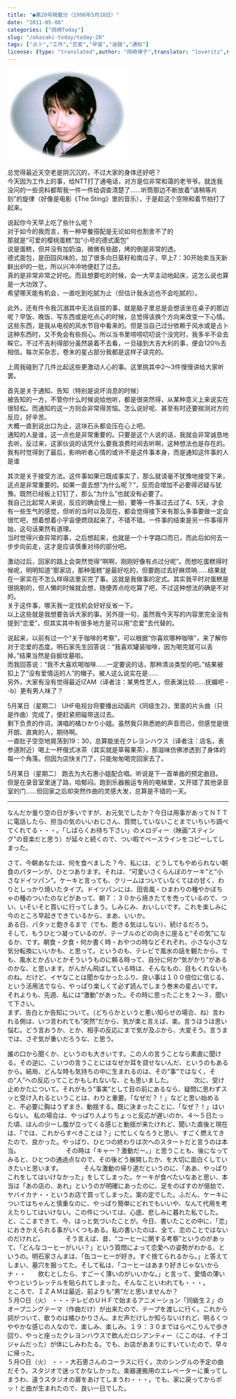 ```yaml
---
title: "●第20号掲載分（1998年5月18日）"
date: "2011-05-08"
categories: ["岡崎Today"]
slug: "/okazaki-today/today-20"
tags: ["占卜","工作","恋爱","早餐","迷路","通知"]
license: {type: "translated",author: "岡崎律子",translator: "loveritz",reproduced-url: "http://www.ne.jp/asahi/okazaki/book/today/today20.html",reproduced-website: "岡崎律子Book"}
---
```


[![](./images/today20.jpg)](./images/today20.jpg)  

  
总觉得最近天空老是阴沉沉的，不过大家的身体还好吧？  
今天因为工作上的事，给NTT打了通电话，对方是位非常和蔼的老爷爷。就连我没问的一些资料都帮我一件一件给调查清楚了……听筒那边不断放着“请稍等片刻”的旋律（好像是电影《The Sting》里的音乐），于是趁这个空隙和着节拍打了起来。  

  
说起你今天早上吃了些什么呢？  
对于如今的我而言，有一种早餐搭配是无论如何也割舍不了的  
那就是“可爱的樱桃蛋糕”加“小号的德式面包”  
说是蛋糕，但并没有加奶油，微微有些甜，烤的倒是非常的透。  
德式面包，是田园风味的，加了很多向日葵籽和南瓜子，早上7：30开始卖当天新鲜出炉的一批，所以兴冲冲地便赶了过去。  
真的是非常非常之好吃。而且想要吃的时候，会一大早主动地起床，这怎么说也算是一大功效了。  
希望哪天能有机会，一直吃到吃腻为止（但估计我永远也不会吃腻的）。  

  
此外，还有件令我沉溺其中无法自拔的事，就是脑子里总是会想该坐在桌子的那边呢？早饭、晚饭、写东西或是吃点心的时候，总觉得该换个方向来改变一下心情。  
这些东西，是我从电视的风水节目中看来的。但是当自己过分依赖于风水或是占卜这种东西时，又不免会有些担心。所以当书里唠唠叨叨说个没完时，我多半不会去睬它。不过不吉利得部分虽然装着不去看，一旦碰到大吉大利的事，便会120％去相信。每次买杂志，卷末的星占部分我都是这样子读完的。  

  
上周我碰到了几件比起这些更激动人心的事。这里挑其中2～3件慢慢讲给大家听罢。  

  
首先是关于通知、告知（特别是说坏消息的时候）  
被告知的一方，不管你什么时候说给他听，都是很突然得，从某种意义上来说实在很轻松。而通知的这一方则会非常得苦恼。怎么说好呢、甚至有时还要揣测对方的反应，好辛苦。  
大概一直到说出口为止，这块石头都会压在心上吧。  
通知的人是谁，这一点也是非常重要的。只要是这个人说的话，我就会非常诚恳地去听。反过来，这家伙说的话凭什么要我浪费时间去听啊，这种想法也是存在的。  
我有时觉得到了最后，影响听者心情的或许不是这件事本身，而是通知这件事的人是谁  

  
其次是关于接受方法。这件事如果已既成事实了，那么就请毫不犹豫地接受下来，这点是非常重要的。如果一直去想“为什么呢？”，反而会增加不必要得迟疑与犹豫。既然已经板上钉钉了，那么“为什么”也就没有必要了。  
我自己比起常人来说，反应的确会慢上一拍，要等一件事过去过了4、5天，才会有一些生气的感觉，但听的当时以及现在，都会觉得接下来有那么多事要做一定会很忙吧，想着想着小宇宙便燃烧起来了，不错不错。一件事的结束是另一件事得开始，这句话果然有道理。  
当时觉得兴奋异常的事，之后想起来，也就是一个十字路口而已，而此后如何去一步步向前走，这才是应该慎重对待的部分吧。  

  
激动过后，回家的路上会突然觉得“啊啊，刚刚好像有点过分呢”。而想吃蛋糕得时候呢，明明知道“那家店，那种蛋糕”是最好吃的，但要跑过去好麻烦呐……结果就在一家实在不怎么样得店里买完了事。这就是我做事的定式。其实我平时对蛋糕是很挑剔的，但人懒的时候就会想，随便弄点吃吃算了吧，不过这种想法的确是不对的。  
关于这件事，哪天我一定找机会好好反省一下。  
以上这些就是我想要告诉大家的事。另外提一句，虽然我今天写的内容里完全没有提到“恋爱”，但其实其中有很多地方是可以用“恋爱”去代替的。  

  
说起来，以前有过一个“关于咖啡的考察”，可以根据“你喜欢哪种咖啡”，来了解你对于恋爱的态度。明石家先生回答说：“我喜欢罐装咖啡，因为喝完就可以丢掉。”结果当然是自掘坟墓啦。  
而我回答说：“我不大喜欢喝咖啡……一定要说的话，那种清淡类型的吧。”结果被扣上了“没有爱情运的人”的帽子。被人这么说实在是……  
另外，大家有没有觉得最近IZAM（译者注：某男性艺人，但表演比较……抚媚吧 - -b）更有男人味了？  

  
5月某日（星期二） UHF电视台将要播出动画片《同级生2》，里面的片头曲（只是作曲）完成了，便赶紧把磁带送过去。  
剩下负责的作词，演唱的橘ひかり小姐。虽然我只熟悉她的声音而已，但感觉是很开朗、直爽的人，期待啊。  
一直肚子空空地晃荡到19：30，总算能坐在クレヨンハウス（译者注：店名，表参道附近）喝上一杯俄式冰茶（其实就是草莓果茶），那滋味仿佛渗透到了身体的每一个角落。但因为店快关门了，只能匆匆喝完回家去了。  

  
5月某日（星期二） 跑去为大石惠小姐配合唱。听说是下一首单曲的预定曲目。  
但是在录音室里迷了路，哈郁闷。跑到乐器搬运专用的电梯里，又开错了其他录音室的门……但回家之后却突然作曲的灵感大发，总算是不错的一天。

---

なんだか曇り空の日が多いですが、お元気でしたか？今日は用事があってＮＴＴに電話したら、担当の気のいいおじさん、質問していないことまでいちいち調べてくれてる・・・。「しばらくお待ち下さい」のメロディー（映画“スティング”の音楽だと思う）が延々と続くので、つい暇でベースラインをコピーしてしまった。  

  
さて、今朝あなたは、何を食べました？今、私には、どうしてもやめられない朝食のパターンが、ひとつあります。それは、“可愛いさくらんぼのケーキ”と“小さなドイツパン”。ケーキと言っても、クリームはついていなくてほの甘く、わりとしっかり焼いたタイプ。ドイツパンには、田舎風・ひまわりの種やかぼちゃの種のついたのなどがあって、朝７：３０から焼きたてを売っているので、つい、いそいそと買いに行ってしまう。しみじみ、おいしいです。これを楽しみに今のところ早起きできているから、まあ、いいか。  
ある日、パタッと飽きるまで（でも、飽きる気はしない）、続けるだろう。  
そして、もうひとつ凝っているのが、テーブルのどの向きに座ると“その気”になるか、です。朝食・夕食・何か書く時・おやつの時などそれぞれ、小さな小さな気分転換にいいかも、と思って。というのも、テレビで風水の話を観たから。でも、風水とか占いとかそういうものに頼る時って、自分に何か“気がかり”があるのかな、と思います。がんがん飛ばしている時は、そんなもの、目もくれないものね。だけど、イヤなことは聞かなかったふり、良い事は１００倍位に信じる、という活用法でなら、やっぱり楽しくて必ず読んでしまう巻末の星占いです。  
それよりも、先週、私には“激動”があった。その時に思ったことを２～３、聞いて下さい。  
まず、告白とか告知について。（どちらかというと悪い知らせの場合、ね）言われる側は、いつ言われても“突然”だから、気が楽と言えば、楽。言うほうは思い悩む。どう言おうか、とか、相手の反応にまで気が及ぶから、大変そう。言うまでは、さぞ気が重いだろうな、と思う。  

  
誰の口から聞くか、というのも大きいです。この人の言うことなら素直に聞ける。その逆に、こいつの言うことにはなぜか耳を貸せないんだ、というのもあるから。結局、どんな時も気持ちの中に生まれるのは、その“事”ではなく、その“人”への反応ってことかもしれないな、とも思いました。　　　　次に、受け止めかたについて。それがもう“事実”として目の前にあるなら、疑問に思わずスッと受け入れるということは、わりと重要。「なぜだ？！」などと思い始めると、不必要に胸はうずまき、動揺する。既に決まったことに、「なぜ？！」はいらない。 私の場合は、やっぱり人よりちょっと反応が遅いのか、４～５日たった頃、ほんの少ーし腹が立ってくる感じと動揺が来たけれど、聞いた直後と現在は、「では、これからすべきことは？」に忙しくなろうと思い、すごく燃えてきたので、良かった。やっぱり、ひとつの終わりは次へのスタートだと言うのは本当。　　　　　　　　その時は「キャー？激動だー。」と思うことも、後になってみると、ひとつの通過点なので、その後どう展開したか、を大切に面白くしていきたいと思います。　　　　そんな激動の帰り道だというのに、「ああ、やっぱりこれをしてはいけなかった」をしてしまった。ケーキが食べたいなあと思い、本当は「あの店の、あれ」というのが明確にあったのに、足をのばすのが億劫で、ヤバイカナ・・というお店で買ってしまった。案の定でした。ふだん、ケーキについてはちゃんと慎重なのに、やっぱり簡単にどれでもいいや、なんて代用を考えたりしてはいけない。この件については、心底、悲しみに暮れた私でした。　　　　と、ここまできて、今、はっと気づいたことが。今日、書いたことの中に、「恋」におきかえられる事がいくつもある。私の書いたのは、全て、恋のことではないのだけれど。　　　　そう言えば、昔、“コーヒーに関する考察”というのがあって、「どんなコーヒーがいい？」という質問によって恋愛への姿勢がわかる、というの。明石家さんまは、「缶コーヒーが好き。すぐ捨てられるから。」と答えてしまい、墓穴を掘ってた。そして私は、「コーヒーはあまり好きじゃないからナ・・　　飲むとしたら、すごーく薄いのがいいかな。」と言って、愛情の薄いやつというレッテルを貼られてしまった。そんなこといわれても・・・。　　　　　ところで、ＩＺＡＭは最近、前よりも“男”だと思いませんか？  
５月○日（火） ・・・テレビのＵＨＦで始まるアニメーション「同級生２」のオープニングテーマ（作曲だけ）が出来たので、テープを渡しに行く。これから詞がついて、歌うのは橘ひかりさん。まだ声だけしか知らないけれど、明るくつややかな感じの人なので、楽しみ、楽しみ。１９：３０まではらぺこりんで歩き回り、やっと座ったクレヨンハウスで飲んだロシアンティー（ここのは、イチゴジャムだった）が体にしみわたる。でも、お店があまりにすいていたので、早々に帰った。  
５月○日（火） ・・・大石恵さんのコーラスに行く。次のシングルの予定の曲だそう。スタジオで迷ってかなしかった。楽器運搬用のエレベーターに乗ってしまうわ、違うスタジオの扉をあけてしまうわ・・・。でも、家に戻ってからポッ！と曲が生まれたので、良い一日でした。